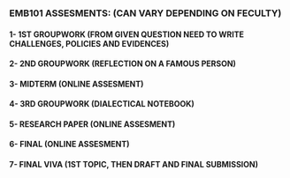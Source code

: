### EMB101 ASSESMENTS: (CAN VARY DEPENDING ON FECULTY)
#### 1- 1ST GROUPWORK (FROM GIVEN QUESTION NEED TO WRITE CHALLENGES, POLICIES AND EVIDENCES)
#### 2- 2ND GROUPWORK (REFLECTION ON A FAMOUS PERSON)
#### 3- MIDTERM (ONLINE ASSESMENT)
#### 4- 3RD GROUPWORK (DIALECTICAL NOTEBOOK)
#### 5- RESEARCH PAPER (ONLINE ASSESMENT)
#### 6- FINAL (ONLINE ASSESMENT)
#### 7- FINAL VIVA (1ST TOPIC, THEN DRAFT AND FINAL SUBMISSION)
